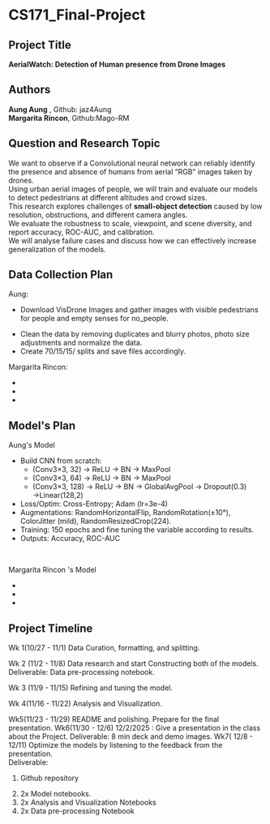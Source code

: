 
# CS171_Final-Project

## Project Title
**AerialWatch: Detection of Human presence from Drone Images**

## Authors
**Aung Aung** , Github: jaz4Aung <br>
**Margarita Rincon**, Github:Mago-RM

## Question and Research Topic
We want to observe if a Convolutional neural network can reliably identify the presence and absence of humans from aerial “RGB”  images taken by drones. <br>
Using urban aerial images of people, we will train and evaluate our models to detect pedestrians at different altitudes and crowd sizes. <br>
This research explores challenges of **small-object detection** caused by low resolution, obstructions, and different camera angles.<br>
We evaluate the robustness to scale, viewpoint, and scene diversity, and report accuracy, ROC-AUC, and calibration.<br>
We will analyse failure cases and discuss how we can effectively increase generalization of the models.

## Data Collection Plan

Aung: <ul><li>Download VisDrone Images and gather images with visible pedestrians for people and empty senses for no_people.</li>
<li> Clean the data by removing duplicates and blurry photos, photo size adjustments and normalize the data.</li>
<li>Create 70/15/15/ splits and save files accordingly. </li></ul>


Margarita Rincon: 
<ul>
<li>  </li>
<li>  </li>
<li>  </li>

</ul>


## Model's Plan 

Aung's Model
<ul>
<li>Build CNN from scratch: 
<ul><li>(Conv3×3, 32) → ReLU → BN → MaxPool</li> 
       <li>(Conv3×3, 64) → ReLU → BN → MaxPool</li>
       <li>(Conv3×3, 128) → ReLU → BN → GlobalAvgPool → Dropout(0.3) →Linear(128,2) </li>
</ul>
<li>Loss/Optim: Cross-Entropy; Adam (lr=3e-4)</li> 
<li>Augmentations: RandomHorizontalFlip, RandomRotation(±10°), ColorJitter (mild), RandomResizedCrop(224).</li>
<li> Training: 150 epochs and fine tuning the variable according to results.</li>
<li>Outputs: Accuracy, ROC-AUC</li>
</ul><br>

Margarita Rincon 's Model

<ul>
<li>  </li>
<li>  </li>
<li>  </li>

</ul>

## Project Timeline
Wk 1(10/27 - 11/1)
Data Curation, formatting, and splitting.

Wk 2 (11/2 - 11/8)
Data research and start Constructing both of the models. <br>
Deliverable: Data pre-processing notebook.

Wk 3 (11/9 - 11/15)
Refining and tuning the model.

Wk 4(11/16 - 11/22)
Analysis and Visualization.

Wk5(11/23 - 11/29)
README and polishing. Prepare for the final presentation.
Wk6(11/30 - 12/6)
12/2/2025 : Give a presentation in the class about the Project. 
Deliverable: 8 min deck and demo images.
Wk7( 12/8 - 12/11)
Optimize the models by listening to the feedback from the presentation.<br>
Deliverable: <ol><li>Github repository</li>
<li>2x Model notebooks.</li>
<li>2x Analysis and Visualization Notebooks</li>
<li>2x Data pre-processing Notebook</li></ol>
